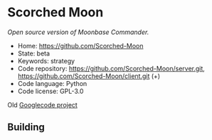 # Scorched Moon

_Open source version of Moonbase Commander._

- Home: https://github.com/Scorched-Moon
- State: beta
- Keywords: strategy
- Code repository: https://github.com/Scorched-Moon/server.git, https://github.com/Scorched-Moon/client.git (+)
- Code language: Python
- Code license: GPL-3.0

Old [Googlecode project](https://code.google.com/archive/p/tether/)

## Building

